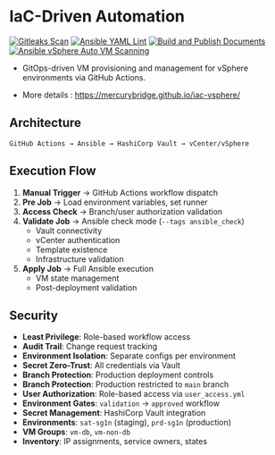 # IaC-Driven Automation 
[![Gitleaks Scan](https://github.com/MercuryBridge/iac-vsphere/actions/workflows/gitleaks.yml/badge.svg?branch=main&event=schedule)](https://github.com/MercuryBridge/iac-vsphere/actions/workflows/gitleaks.yml)
[![Ansible YAML Lint](https://github.com/MercuryBridge/iac-vsphere/actions/workflows/yamllint.yml/badge.svg?branch=main)](https://github.com/MercuryBridge/iac-vsphere/actions/workflows/yamllint.yml)
[![Build and Publish Documents](https://github.com/MercuryBridge/iac-vsphere/actions/workflows/build_docs.yml/badge.svg?branch=main)](https://github.com/MercuryBridge/iac-vsphere/actions/workflows/build_docs.yml)
[![Ansible vSphere Auto VM Scanning](https://github.com/MercuryBridge/iac-vsphere/actions/workflows/ansible_vsphere_vm_auto_scan.yml/badge.svg?branch=main)](https://github.com/MercuryBridge/iac-vsphere/actions/workflows/ansible_vsphere_vm_auto_scan.yml)

- GitOps-driven VM provisioning and management for vSphere environments via GitHub Actions.

- More details : https://mercurybridge.github.io/iac-vsphere/

## Architecture

```
GitHub Actions → Ansible → HashiCorp Vault → vCenter/vSphere 
```

## Execution Flow

1. **Manual Trigger** → GitHub Actions workflow dispatch
2. **Pre Job** → Load environment variables, set runner
3. **Access Check** → Branch/user authorization validation
4. **Validate Job** → Ansible check mode (`--tags ansible_check`)
   - Vault connectivity
   - vCenter authentication
   - Template existence
   - Infrastructure validation
5. **Apply Job** → Full Ansible execution
   - VM state management
   - Post-deployment validation

## Security

- **Least Privilege**: Role-based workflow access
- **Audit Trail**: Change request tracking
- **Environment Isolation**: Separate configs per environment
- **Secret Zero-Trust**: All credentials via Vault
- **Branch Protection**: Production deployment controls
- **Branch Protection**: Production restricted to `main` branch
- **User Authorization**: Role-based access via `user_access.yml`
- **Environment Gates**: `validation` → `approved` workflow
- **Secret Management**: HashiCorp Vault integration
- **Environments**: `sat-sg1n` (staging), `prd-sg1n` (production)
- **VM Groups**: `vm-db`, `vm-non-db`
- **Inventory**: IP assignments, service owners, states
